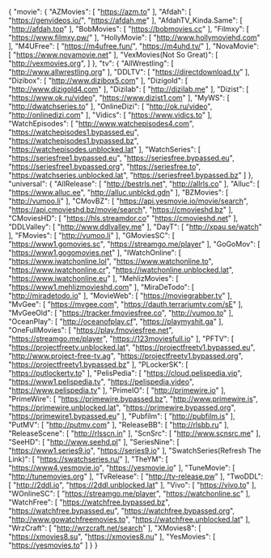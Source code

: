 {
        "movie": { 
                "AZMovies": [
                        "https://azm.to"
                ],
                "Afdah": [
                        "https://genvideos.io/",
                        "https://afdah.me"
                ],
                "AfdahTV_Kinda.Same": [
                        "http://afdah.top"
                ],
                "BobMovies": [
                        "https://bobmovies.cc"
                ],
                "Filmxy": [
                        "https://www.filmxy.pw/"
                ],
                "HollyMovie": [
                        "http://www.hollymoviehd.com"
                ],
                "M4UFree": [
                        "https://m4ufree.fun/",
                        "https://m4uhd.tv/"
                ],
                "NovaMovie": [
                        "https://www.novamovie.net"
                ],
                "VexMovies(Not So Great)": [
                        "http://vexmovies.org",
                ]
        },
        "tv": {
                "AllWrestling": [
                        "http://www.allwrestling.org"
                ],
                "DDLTV": [
                        "https://directdownload.tv"
                ],
                "Dizibox": [
                        "http://www.dizibox5.com"
                ],
                "Dizigold": [
                        "http://www.dizigold4.com"
                ],
                "Dizilab": [
                        "http://dizilab.me"
                ],
                "Dizist": [
                        "https://www.ok.ru/video",
                        "https://www.dizist1.com"
                ],
                "MyWS": [
                        "http://dwatchseries.to"
                ],
                "OnlineDizi": [
                        "http://ok.ru/video",
                        "http://onlinedizi.com"
                ],
                "Vidics": [
                        "https://www.vidics.to"
                ],
                "WatchEpisodes": [
                        "http://www.watchepisodes4.com",
                        "https://watchepisodes1.bypassed.eu",
                        "https://watchepisodes1.bypassed.bz",
                        "https://watchepisodes.unblocked.lat"
                ],
                "WatchSeries": [
                        "https://seriesfree1.bypassed.eu",
                        "https://seriesfree.bypassed.eu",
                        "https://seriesfree1.bypassed.org",
                        "https://seriesfree.to",
                        "https://watchseries.unblocked.lat",
                        "https://seriesfree1.bypassed.bz"
                ]
        },
        "universal": {
                "AllRelease": [
                        "http://bestrls.net",
                        "http://allrls.co"
                ],
                "Alluc": [
                        "https://www.alluc.ee",
                        "http://alluc.unblckd.gdn"
                ],
                "BZMovies": [
                        "http://vumoo.li"
                ],
                "CMovBZ": [
                        "https://api.yesmovie.io/movie/search",
                        "https://api.cmovieshd.bz/movie/search",
                        "https://cmovieshd.bz"
                ],
                "CMoviesHD": [
                        "https://hls.streamdor.co"
                        "https://cmovieshd.net"
                ],
                "DDLValley": [
                        "http://www.ddlvalley.me"
                ],
                "DayT": [
                        "http://xpau.se/watch"
                ],
                "FMovies": [
                        "http://vumoo.li"
                ],
                "GMoviesSC": [
                        "https://www1.gomovies.sc",
                        "https://streamgo.me/player"
                ],
                "GoGoMov": [
                        "https://www1.gogomovies.net"
                ],
                "IWatchOnline": [
                        "https://www.iwatchonline.lol",
                        "https://www.watchonline.to",
                        "https://www.iwatchonline.cr",
                        "https://iwatchonline.unblocked.lat",
                        "https://www.iwatchonline.eu"
                ],
                "MehlizMovies": [
                        "https://www1.mehlizmovieshd.com"
                ],
                "MiraDeTodo": [
                        "http://miradetodo.io"
                ],
                "MovieWeb": [
                        "https://moviegrabber.tv"
                ],
                "MvGee": [
                        "https://mvgee.com",
                        "https://dauth.terrariumtv.com/sE"
                ],
                "MvGeeOld": [
                        "https://tracker.fmoviesfree.co",
                        "http://vumoo.to"
                ],
                "OceanPlay": [
                        "http://oceanofplay.cf",
                        "https://playmyshit.ga"
                ],
                "OneFullMovies": [
                        "https://play.fmoviesfree.net",
                        "https://streamgo.me/player",
                        "https://123moviesfull.io"
                ],
                "PFTV": [
                        "https://projectfreetv.unblocked.lat",
                        "https://projectfreetv1.bypassed.eu",
                        "http://www.project-free-tv.ag",
                        "https://projectfreetv1.bypassed.org",
                        "https://projectfreetv1.bypassed.bz"
                ],
                "PLockerSK": [
                        "https://putlockertv.to"
                ],
                "PelisPedia": [
                        "https://cloud.pelispedia.vip",
                        "https://www1.pelispedia.tv",
                        "https://pelispedia.video",
                        "https://www.pelispedia.tv"
                ],
                "PrimeIO": [
                        "http://primewire.io"
                ],
                "PrimeWire": [
                        "https://primewire.bypassed.bz",
                        "http://www.primewire.is",
                        "https://primewire.unblocked.lat",
                        "https://primewire.bypassed.org",
                        "https://primewire1.bypassed.eu"
                ],
                "Pubfilm": [
                        "http://pubfilm.is"
                ],
                "PutMV": [
                        "http://putmv.com"
                ],
                "ReleaseBB": [
                        "http://rlsbb.ru"
                ],
                "ReleaseScene": [
                        "http://rlsscn.in"
                ],
                "ScnSrc": [
                        "http://www.scnsrc.me"
                ],
                "SeeHD": [
                        "http://www.seehd.pl"
                ],
                "SeriesNine": [
                        "https://www1.series9.io",
                        "https://series9.io"
                ],
                "SwatchSeries(Refresh The Link)": [
                        "https://swatchseries.ru/"
                ],
                "TheYM": [
                        "https://www4.yesmovie.io",
                        "https://yesmovie.io"
                ],
                "TuneMovie": [
                        "http://tunemovies.org"
                ],
                "TvRelease": [
                        "http://tv-release.pw"
                ],
                "TwoDDL": [
                        "http://2ddl.io",
                        "https://2ddl.unblocked.lat"
                ],
                "Vivo": [
                        "https://vivo.to"
                ],
                "WOnlineSC": [
                        "https://streamgo.me/player",
                        "https://watchonline.sc"
                ],
                "WatchFree": [
                        "https://watchfree.bypassed.bz",
                        "https://watchfree.bypassed.eu",
                        "https://watchfree.bypassed.org",
                        "http://www.gowatchfreemovies.to",
                        "https://watchfree.unblocked.lat"
                ],
                "WrzCraft": [
                        "http://wrzcraft.net/search"
                ],
                "XMovies8": [
                        "https://xmovies8.su",
                        "https://xmovies8.nu"
                ],
                "YesMovies": [
                        "https://yesmovies.to"
                ]
        }
}
